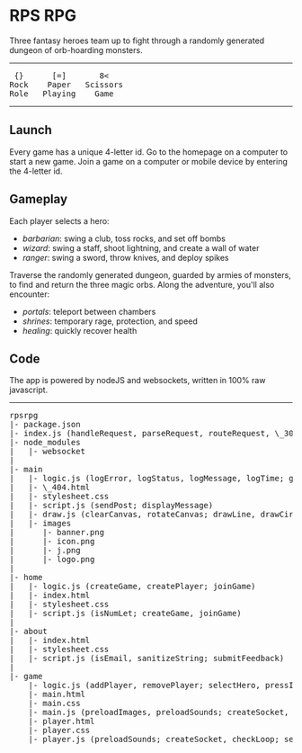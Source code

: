 # RPS RPG

Three fantasy heroes team up to fight through a randomly generated dungeon of orb-hoarding monsters.

---
<pre>
 {}      [=]       8<
Rock    Paper   Scissors
Role   Playing    Game
</pre>
---

## Launch
Every game has a unique 4-letter id. Go to the homepage on a computer to start a new game.
Join a game on a computer or mobile device by entering the 4-letter id.

## Gameplay
Each player selects a hero:
* *barbarian*: swing a club, toss rocks, and set off bombs
* *wizard*: swing a staff, shoot lightning, and create a wall of water
* *ranger*: swing a sword, throw knives, and deploy spikes

Traverse the randomly generated dungeon, guarded by armies of monsters, to find and return the three magic orbs.
Along the adventure, you'll also encounter:
* *portals*: teleport between chambers
* *shrines*: temporary rage, protection, and speed
* *healing*: quickly recover health

## Code
The app is powered by nodeJS and websockets, written in 100% raw javascript. 

---
<pre>
rpsrpg
|- package.json
|- index.js (handleRequest, parseRequest, routeRequest, \_302, \_403, \_404; handleSocket, parseSocket, routeSocket, updateSocket, \_400)
|- node_modules
|   |- websocket
|
|- main
|   |- logic.js (logError, logStatus, logMessage, logTime; getEnvironment, getAsset, getSchema; isNumLet, isBot; renderHTML, sanitizeString, duplicateObject, duplicateArray, overwriteObject, getDistance; generateRandom, rangeRandom, rollRandom, chooseRandom, sortRandom; determineSession)
|   |- \_404.html
|   |- stylesheet.css
|   |- script.js (sendPost; displayMessage)
|   |- draw.js (clearCanvas, rotateCanvas; drawLine, drawCircle, drawTriangle, drawRectangle, drawShape; drawText, drawGradient)
|   |- images
|      |- banner.png
|      |- icon.png
|      |- j.png
|      |- logo.png
|
|- home
|   |- logic.js (createGame, createPlayer; joinGame)
|   |- index.html
|   |- stylesheet.css
|   |- script.js (isNumLet; createGame, joinGame)
|
|- about
|   |- index.html
|   |- stylesheet.css
|   |- script.js (isEmail, sanitizeString; submitFeedback)
|
|- game
    |- logic.js (addPlayer, removePlayer; selectHero, pressInput, releaseInput; triggerMove, untriggerMove, triggerAction, untriggerAction, triggerPause; createMap, createChamber, createCells, createWalls, createDoors, createWallImages, createNeighborConnections, createConnectionPaths; createTemple, createPortal, createShrine, createSpawn; createItem, createOrb, createRangeAttack, createAreaAttack; createCreature, createMonsters, createHero; getNextCoords, getCells, getCollisionSide; resolveEdges, resolveEdge, resolveWalls, resolveWall, resolveCollisions, resolveCollision, resolveAttackCollision, resolveStop, resolveDamage, resolvePoints; updateTime, updateNextChamber, updateChamber, updateCreature, updateItem, updateMovement, updateActions, updateAcceleration, updateMinimap, updateImage)
    |- main.html
    |- main.css
    |- main.js (preloadImages, preloadSounds; createSocket, checkLoop; receivePost; drawPaused, drawChamber, drawOverlay, drawMinimap; drawBackground, drawWalls, drawCreature, drawItem; playAudio)
    |- player.html
    |- player.css
    |- player.js (preloadSounds; createSocket, checkLoop; selectHero, pressInput, releaseInput; receivePost; displaySelection, displayInfo, displayHealthBar, displayButtons; playAudio, playVibration)
</pre>
